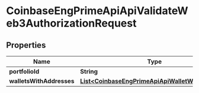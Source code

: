 
# CoinbaseEngPrimeApiApiValidateWeb3AuthorizationRequest

## Properties
Name | Type | Description | Notes
------------ | ------------- | ------------- | -------------
**portfolioId** | **String** |  | 
**walletsWithAddresses** | [**List&lt;CoinbaseEngPrimeApiApiWalletWithAddress&gt;**](CoinbaseEngPrimeApiApiWalletWithAddress.md) |  | 



